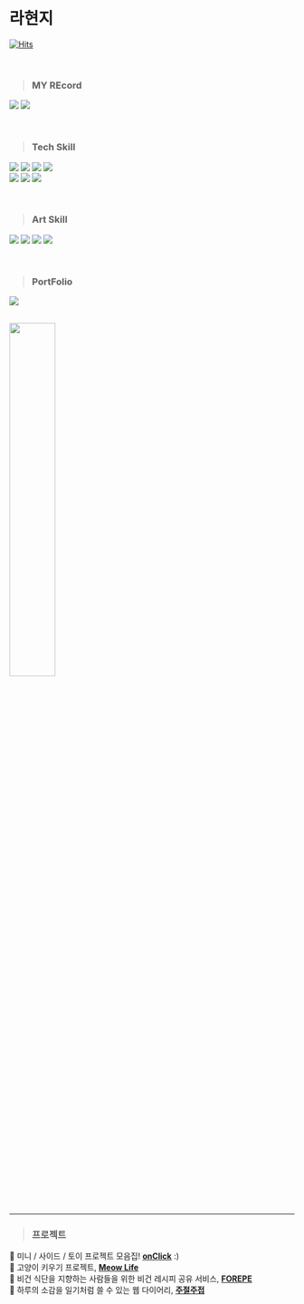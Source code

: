 
# 라현지 
[![Hits](https://hits.seeyoufarm.com/api/count/incr/badge.svg?url=https%3A%2F%2Fgithub.com%2Fraxchaz%2Fhit-counter&count_bg=%23F8B64A&title_bg=%23FF8989&icon=&icon_color=%23000000&title=Onlooker&edge_flat=true)](https://hits.seeyoufarm.com)

<br>


> ### MY REcord 
<a href="https://velog.io/@rachaz"><img src="https://img.shields.io/badge/velog-0ABF53?style=flat&logo=velog&logoColor=white"/></a>
<a href="http://www.instagram.com/wasitright/?next=%2F"><img src="https://img.shields.io/badge/instagram-E4405F?style=flat-square&logo=instagram&logoColor=white"/></a> 

<br>

> ### Tech Skill

<p><img src="https://img.shields.io/badge/Java-007396?style=flat&logo=Java&logoColor=white"/>
<img src="https://img.shields.io/badge/spring-6DB33F?style=flat&logo=Spring&logoColor=white"/>
<img src="https://img.shields.io/badge/React-61DAFB?style=flat&logo=React&logoColor=white"/>
<img src="https://img.shields.io/badge/Python-3776AB?style=flat&logo=Python&logoColor=white"/>
<br>
<img src="https://img.shields.io/badge/JavaScript-F7DF1E?style=flat&logo=JavaScript&logoColor=white"/>
<img src="https://img.shields.io/badge/Three.js-000000?style=flat&logo=Three.js&logoColor=white"/>
<img src="https://img.shields.io/badge/Babylon.js-BB464B?style=flat&logo=Babylon.js&logoColor=white"/>
</p>


<br>


> ### Art Skill
<p><img src="https://img.shields.io/badge/Premere-Pro-CC0000?style=flat&logo=Premere-Pro&logoColor=white"/>
<img src="https://img.shields.io/badge/Blender-F5792A?style=flat&logo=Blender&logoColor=white"/>
<img src="https://img.shields.io/badge/AfterEffect-9999FF?style=flat&logo=Aftereffect&logoColor=white"/>
<img src="https://img.shields.io/badge/Figma-F24E1E?style=flat&logo=Figma&logoColor=white"/>
</p>

<br>


> ### PortFolio
<p><img src="https://img.shields.io/badge/Notion-FE5196?style=flat&logo=Notion&logoColor=white"/>
  
</p>
<br>
<img src="https://github-readme-stats.vercel.app/api/top-langs/?username=raxchaz" width="40%">
<br>

---

> ### 프로젝트
🖤 미니 / 사이드 / 토이 프로젝트 모음집! **[onClick](https://github.com/raxchaz/Mini-side-Project)** :) <br>
🖤 고양이 키우기 프로젝트, **[Meow Life](https://github.com/mtvs-server2/spring-meow-life-game)** <br>
🖤 비건 식단을 지향하는 사람들을 위한 비건 레시피 공유 서비스, **[FOREPE](https://github.com/mtvs-merge)** <br>
🖤 하루의 소감을 일기처럼 쓸 수 있는 웹 다이어리, **[주절주접](https://github.com/mtvs-server2/spring-web-diary)** <br>


</p>
</p>


